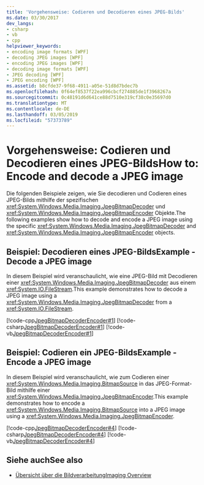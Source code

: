 ```yaml
---
title: 'Vorgehensweise: Codieren und Decodieren eines JPEG-Bilds'
ms.date: 03/30/2017
dev_langs:
- csharp
- vb
- cpp
helpviewer_keywords:
- encoding image formats [WPF]
- decoding JPEG images [WPF]
- encoding JPEG images [WPF]
- decoding image formats [WPF]
- JPEG decoding [WPF]
- JPEG encoding [WPF]
ms.assetid: b8cfde37-9f68-4911-a05e-51d8d7bdec7b
ms.openlocfilehash: 0f64ef8537f22ea996cbcf274885de1f3968267a
ms.sourcegitcommit: 0c48191d6d641ce88d7510e319cf38c0e35697d0
ms.translationtype: MT
ms.contentlocale: de-DE
ms.lasthandoff: 03/05/2019
ms.locfileid: "57373789"
---
```

# <a name="how-to-encode-and-decode-a-jpeg-image"></a><span data-ttu-id="f83c6-102">Vorgehensweise: Codieren und Decodieren eines JPEG-Bilds</span><span class="sxs-lookup"><span data-stu-id="f83c6-102">How to: Encode and decode a JPEG image</span></span>

<span data-ttu-id="f83c6-103">Die folgenden Beispiele zeigen, wie Sie decodieren und Codieren eines JPEG-Bilds mithilfe der spezifischen <xref:System.Windows.Media.Imaging.JpegBitmapDecoder> und <xref:System.Windows.Media.Imaging.JpegBitmapEncoder> Objekte.</span><span class="sxs-lookup"><span data-stu-id="f83c6-103">The following examples show how to decode and encode a JPEG image using the specific <xref:System.Windows.Media.Imaging.JpegBitmapDecoder> and <xref:System.Windows.Media.Imaging.JpegBitmapEncoder> objects.</span></span>  
  
## <a name="example---decode-a-jpeg-image"></a><span data-ttu-id="f83c6-104">Beispiel: Decodieren eines JPEG-Bilds</span><span class="sxs-lookup"><span data-stu-id="f83c6-104">Example - Decode a JPEG image</span></span>

<span data-ttu-id="f83c6-105">In diesem Beispiel wird veranschaulicht, wie eine JPEG-Bild mit Decodieren einer <xref:System.Windows.Media.Imaging.JpegBitmapDecoder> aus einem <xref:System.IO.FileStream>.</span><span class="sxs-lookup"><span data-stu-id="f83c6-105">This example demonstrates how to decode a JPEG image using a <xref:System.Windows.Media.Imaging.JpegBitmapDecoder> from a <xref:System.IO.FileStream>.</span></span>  
  
[!code-cpp[JpegBitmapDecoderEncoder#1](~/samples/snippets/cpp/VS_Snippets_Wpf/JpegBitmapDecoderEncoder/CPP/jpegencoderdecoder.cpp#1)]
[!code-csharp[JpegBitmapDecoderEncoder#1](~/samples/snippets/csharp/VS_Snippets_Wpf/JpegBitmapDecoderEncoder/CSharp/JpegEncoderDecoder.cs#1)]
[!code-vb[JpegBitmapDecoderEncoder#1](~/samples/snippets/visualbasic/VS_Snippets_Wpf/JpegBitmapDecoderEncoder/VB/JpegEncoderDecoder.vb#1)]  
  
## <a name="example---encode-a-jpeg-image"></a><span data-ttu-id="f83c6-106">Beispiel: Codieren ein JPEG-Bilds</span><span class="sxs-lookup"><span data-stu-id="f83c6-106">Example - Encode a JPEG image</span></span>

<span data-ttu-id="f83c6-107">In diesem Beispiel wird veranschaulicht, wie zum Codieren einer <xref:System.Windows.Media.Imaging.BitmapSource> in das JPEG-Format-Bild mithilfe einer <xref:System.Windows.Media.Imaging.JpegBitmapEncoder>.</span><span class="sxs-lookup"><span data-stu-id="f83c6-107">This example demonstrates how to encode a <xref:System.Windows.Media.Imaging.BitmapSource> into a JPEG image using a <xref:System.Windows.Media.Imaging.JpegBitmapEncoder>.</span></span>  
  
[!code-cpp[JpegBitmapDecoderEncoder#4](~/samples/snippets/cpp/VS_Snippets_Wpf/JpegBitmapDecoderEncoder/CPP/jpegencoderdecoder.cpp#4)]
[!code-csharp[JpegBitmapDecoderEncoder#4](~/samples/snippets/csharp/VS_Snippets_Wpf/JpegBitmapDecoderEncoder/CSharp/JpegEncoderDecoder.cs#4)]
[!code-vb[JpegBitmapDecoderEncoder#4](~/samples/snippets/visualbasic/VS_Snippets_Wpf/JpegBitmapDecoderEncoder/VB/JpegEncoderDecoder.vb#4)]  
  
## <a name="see-also"></a><span data-ttu-id="f83c6-108">Siehe auch</span><span class="sxs-lookup"><span data-stu-id="f83c6-108">See also</span></span>

- [<span data-ttu-id="f83c6-109">Übersicht über die Bildverarbeitung</span><span class="sxs-lookup"><span data-stu-id="f83c6-109">Imaging Overview</span></span>](imaging-overview.md)
